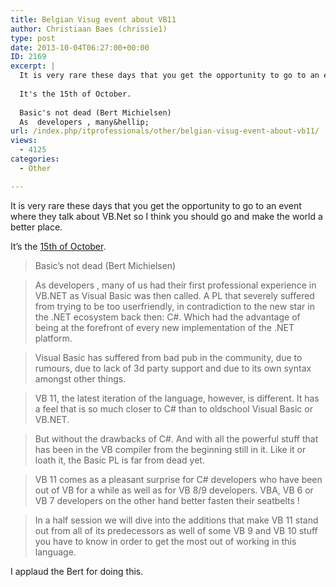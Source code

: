 ```yaml
---
title: Belgian Visug event about VB11
author: Christiaan Baes (chrissie1)
type: post
date: 2013-10-04T06:27:00+00:00
ID: 2169
excerpt: |
  It is very rare these days that you get the opportunity to go to an event where they talk about VB.Net so I think you should go and make the world a better place. 
  
  It's the 15th of October.
  
  Basic's not dead (Bert Michielsen)
  As  developers , many&hellip;
url: /index.php/itprofessionals/other/belgian-visug-event-about-vb11/
views:
  - 4125
categories:
  - Other

---
```

It is very rare these days that you get the opportunity to go to an event where they talk about VB.Net so I think you should go and make the world a better place. 

It&#8217;s the [15th of October][1].

> Basic&#8217;s not dead (Bert Michielsen)
  
> As developers , many of us had their first professional experience in VB.NET as Visual Basic was then called. A PL that severely suffered from trying to be too userfriendly, in contradiction to the new star in the .NET ecosystem back then: C#. Which had the advantage of being at the forefront of every new implementation of the .NET platform.
  
> Visual Basic has suffered from bad pub in the community, due to rumours, due to lack of 3d party support and due to its own syntax amongst other things.
  
> VB 11, the latest iteration of the language, however, is different. It has a feel that is so much closer to C# than to oldschool Visual Basic or VB.NET.
  
> But without the drawbacks of C#. And with all the powerful stuff that has been in the VB compiler from the beginning still in it. Like it or loath it, the Basic PL is far from dead yet.
  
> VB 11 comes as a pleasant surprise for C# developers who have been out of VB for a while as well as for VB 8/9 developers. VBA, VB 6 or VB 7 developers on the other hand better fasten their seatbelts !
  
> In a half session we will dive into the additions that make VB 11 stand out from all of its predecessors as well of some VB 9 and VB 10 stuff you have to know in order to get the most out of working in this language.

I applaud the Bert for doing this.

 [1]: http://www.visug.be/Eventdetails/tabid/95/EventId/66/Default.aspx